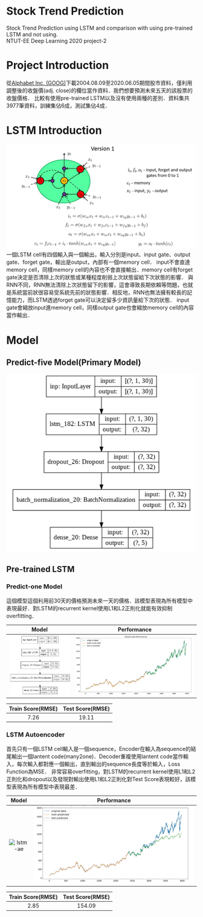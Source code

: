 # Stock Trend Prediction
Stock Trend Prediction using LSTM and comparison with using pre-trained LSTM and not using.  
NTUT-EE Deep Learning 2020 project-2

# Project Introduction
從[Alphabet Inc. (GOOG)](https://finance.yahoo.com/quote/GOOG/history?p=GOOG)下載2004.08.09至2020.06.05期間股市資料，僅利用調整後的收盤價(adj. close)的欄位當作資料．我們想要預測未來五天的該股票的收盤價格．
比較有使用pre-trained LSTM以及沒有使用兩種的差別．資料集共3977筆資料，訓練集佔6成，測試集佔4成．

# LSTM Introduction
![lstm0](https://github.com/Shuntw6096/Stock-Trend-Prediction/blob/new1/img/lstm0.JPG)  
一個LSTM cell有四個輸入與一個輸出，輸入分別是input、input gate、output gate、forget gate，輸出是output，內部有一個memory cell．
input不會直達memory cell，同樣memory cell的內容也不會直接輸出．memory cell有forget gate決定是否清除上次的狀態或某種程度削弱上次狀態留給下次狀態的影響．
與RNN不同，RNN無法清除上次狀態留下的影響，這會導致長期依賴等問題，也就是系統當前狀很容易受系統先前的狀態影響．相反地，RNN也無法擁有較長的記憶能力，而LSTM透過forget gate可以決定留多少資訊量給下次的狀態．
input gate會縮放input進memory cell，同樣output gate也會縮放memory cell的內容當作輸出．

# Model

## Predict-five Model(Primary Model)
![predict-5](https://github.com/Shuntw6096/Stock-Trend-Prediction/blob/new1/img/predict-5.jpg)

## Pre-trained LSTM
### Predict-one Model
這個模型這個利用前30天的價格預測未來一天的價格．該模型表現為所有模型中表現最好．對LSTM的recurrent kernel使用L1和L2正則化就能有效抑制overfitting．

| Model | Performance |
|:---------:|:---------:|
|![predict-one](https://github.com/Shuntw6096/Stock-Trend-Prediction/blob/new1/img/predict-one.jpg)|![predict-one performance](https://github.com/Shuntw6096/Stock-Trend-Prediction/blob/new1/img/predict-one_p.jpg)|

| Train Score(RMSE) | Test Score(RMSE) |
|:---------:|:---------:|
| 7.26 | 19.11 |

### LSTM Autoencoder
首先只有一個LSTM cell輸入是一個sequence，Encoder在輸入為sequence的結尾輸出一個lantent code(many2one)．Decoder重複使用lantent code當作輸入，每次輸入都對應一個輸出，直到輸出的sequence長度等於輸入，Loss Function為MSE．
非常容易overfitting，對LSTM的recurrent kernel使用L1和L2正則化和dropout以及發現對輸出使用L1和L2正則化對Test Score表現較好，該模型表現為所有模型中表現最差．

| Model | Performance |
|:---------:|:---------:|
|![lstm-ae](https://media.springernature.com/full/springer-static/image/art%3A10.1038%2Fs41598-019-55320-6/MediaObjects/41598_2019_55320_Fig3_HTML.png?as=webp)|![predict-one performance](https://github.com/Shuntw6096/Stock-Trend-Prediction/blob/new1/img/lstm-ae_p.jpg)|

| Train Score(RMSE) | Test Score(RMSE) |
|:---------:|:---------:|
| 2.85 | 154.09 |







 
